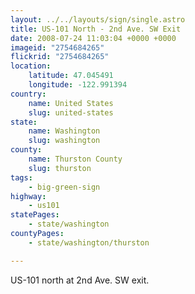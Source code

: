 ```yaml
---
layout: ../../layouts/sign/single.astro
title: US-101 North - 2nd Ave. SW Exit
date: 2008-07-24 11:03:04 +0000 +0000
imageid: "2754684265"
flickrid: "2754684265"
location:
    latitude: 47.045491
    longitude: -122.991394
country:
    name: United States
    slug: united-states
state:
    name: Washington
    slug: washington
county:
    name: Thurston County
    slug: thurston
tags:
    - big-green-sign
highway:
    - us101
statePages:
    - state/washington
countyPages:
    - state/washington/thurston

---
```

US-101 north at 2nd Ave. SW exit.